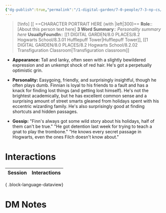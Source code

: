 ```yaml
---
{"dg-publish":true,"permalink":"/1-digital-garden/7-0-people/7-3-np-cs/finnian-finn-o-malley/","tags":["#person","hogwarts","student","hufflepuff"]}
---
```


>[!info] 
>[[ ==CHARACTER PORTRAIT HERE (with |left|300)==
>**Role**:: [About this person text here]
>**3 Word Summary**:: *Personality summary here*
>**UsuallyFoundIn**:: [[1 DIGITAL GARDEN/8.0 PLACES/8.2 Hogwarts School/8.3.01 Hufflepuff Tower\|Hufflepuff Tower]], [[1 DIGITAL GARDEN/8.0 PLACES/8.2 Hogwarts School/8.2.02 Transfiguration Classroom\|Transfiguration classroom]]

- **Appearance:** Tall and lanky, often seen with a slightly bewildered expression and an unkempt shock of red hair. He's got a perpetually optimistic grin.
    
- **Personality:** Easygoing, friendly, and surprisingly insightful, though he often plays dumb. Finnian is loyal to his friends to a fault and has a knack for finding lost things (and getting lost himself). He's not the brightest academically, but he has excellent common sense and a surprising amount of street smarts gleaned from holidays spent with his eccentric wizarding family. He's also surprisingly good at finding shortcuts and hidden passages.
    
- **Gossip:** "Finn's always got some wild story about his holidays, half of them can't be true." "He got detention last week for trying to teach a gnat to play the trombone." "He knows every secret passage in Hogwarts, even the ones Filch doesn't know about."
    


# Interactions

| Session | Interactions |
| ------- | ------------ |

{ .block-language-dataview}


# DM Notes


